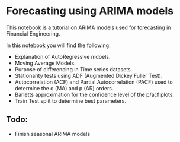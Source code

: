 # Forecasting using ARIMA models



This notebook is a tutorial on ARIMA models used for forecasting in Financial Engineering.

In this notebook you will find the following:

- Explanation of AutoRegressive mdoels.
- Moving Average Models.
- Purpose of differencing in Time series datasets.
- Stationarity tests using ADF (Augmented Dickey Fuller Test).
- Autocorrelation (ACF) and Partial Autocorrelation (PACF) used to determine the q (MA) and p (AR) orders.
- Barletts approximation for the confidence level of the p/acf plots.
- Train Test split to determine best parameters.




## Todo:

- Finish seasonal ARIMA models


